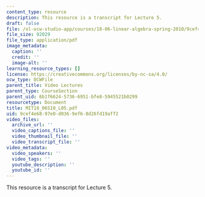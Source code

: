 ```yaml
---
content_type: resource
description: This resource is a transcript for Lecture 5.
draft: false
file: /ol-ocw-studio-app/courses/18-06-linear-algebra-spring-2010/9cef4e6897e0d0369ef68d26fd19aff2_MIT18_06S10_L05.pdf
file_size: 92029
file_type: application/pdf
image_metadata:
  caption: ''
  credit: ''
  image-alt: ''
learning_resource_types: []
license: https://creativecommons.org/licenses/by-nc-sa/4.0/
ocw_type: OCWFile
parent_title: Video Lectures
parent_type: CourseSection
parent_uid: 6b1f6624-5736-6951-bfe8-5945521b0299
resourcetype: Document
title: MIT18_06S10_L05.pdf
uid: 9cef4e68-97e0-d036-9ef6-8d26fd19aff2
video_files:
  archive_url: ''
  video_captions_file: ''
  video_thumbnail_file: ''
  video_transcript_file: ''
video_metadata:
  video_speakers: ''
  video_tags: ''
  youtube_description: ''
  youtube_id: ''
---
```

This resource is a transcript for Lecture 5.